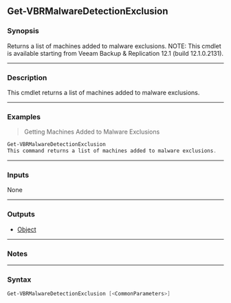 Get-VBRMalwareDetectionExclusion
--------------------------------

### Synopsis
Returns a list of machines added to malware exclusions.
NOTE: This cmdlet is available starting from Veeam Backup & Replication 12.1 (build 12.1.0.2131).

---

### Description

This cmdlet returns a list of machines added to malware exclusions.

---

### Examples
> Getting Machines Added to Malware Exclusions

```PowerShell
Get-VBRMalwareDetectionExclusion
This command returns a list of machines added to malware exclusions.
```

---

### Inputs
None

---

### Outputs
* [Object](https://learn.microsoft.com/en-us/dotnet/api/System.Object)

---

### Notes

---

### Syntax
```PowerShell
Get-VBRMalwareDetectionExclusion [<CommonParameters>]
```
